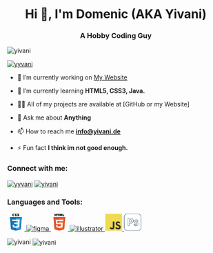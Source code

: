 <h1 align="center">Hi 👋, I'm Domenic (AKA Yivani)</h1>
<h3 align="center">A Hobby Coding Guy</h3>

<p align="left"> <img src="https://komarev.com/ghpvc/?username=yivani&label=Profile%20views&color=0e75b6&style=flat" alt="yivani" /> </p>

<p align="left"> <a href="https://twitter.com/yyvani" target="blank"><img src="https://img.shields.io/twitter/follow/yyvani?logo=twitter&style=for-the-badge" alt="yyvani" /></a> </p>

- 🔭 I’m currently working on [My Website](https://yivani.de/)

- 🌱 I’m currently learning **HTML5, CSS3, Java.**

- 👨‍💻 All of my projects are available at [GitHub or my Website]

- 💬 Ask me about **Anything**

- 📫 How to reach me **info@yivani.de**

- ⚡ Fun fact **I think im not good enough.**

<h3 align="left">Connect with me:</h3>
<p align="left">
<a href="https://twitter.com/yyvani" target="blank"><img align="center" src="https://raw.githubusercontent.com/rahuldkjain/github-profile-readme-generator/master/src/images/icons/Social/twitter.svg" alt="yyvani" height="30" width="40" /></a>
<a href="https://discord.gg/NbDjZxcQGy" target="blank"><img align="center" src="https://raw.githubusercontent.com/rahuldkjain/github-profile-readme-generator/master/src/images/icons/Social/discord.svg" alt="yivani" height="30" width="40" /></a>
</p>

<h3 align="left">Languages and Tools:</h3>
<p align="left"> </a> <a href="https://www.w3schools.com/css/" target="_blank" rel="noreferrer"> <img src="https://raw.githubusercontent.com/devicons/devicon/master/icons/css3/css3-original-wordmark.svg" alt="css3" width="40" height="40"/> </a> <a href="https://www.figma.com/" target="_blank" rel="noreferrer"> <img src="https://www.vectorlogo.zone/logos/figma/figma-icon.svg" alt="figma" width="40" height="40"/> </a> <a href="https://www.w3.org/html/" target="_blank" rel="noreferrer"> <img src="https://raw.githubusercontent.com/devicons/devicon/master/icons/html5/html5-original-wordmark.svg" alt="html5" width="40" height="40"/> </a> <a href="https://www.adobe.com/in/products/illustrator.html" target="_blank" rel="noreferrer"> <img src="https://www.vectorlogo.zone/logos/adobe_illustrator/adobe_illustrator-icon.svg" alt="illustrator" width="40" height="40"/> </a> <a href="https://developer.mozilla.org/en-US/docs/Web/JavaScript" target="_blank" rel="noreferrer"> <img src="https://raw.githubusercontent.com/devicons/devicon/master/icons/javascript/javascript-original.svg" alt="javascript" width="40" height="40"/> </a> <a href="https://www.photoshop.com/en" target="_blank" rel="noreferrer"> <img src="https://raw.githubusercontent.com/devicons/devicon/master/icons/photoshop/photoshop-line.svg" alt="photoshop" width="40" height="40"/> </a> </p>

<p><img align="left" src="https://github-readme-stats.vercel.app/api/top-langs?username=yivani&show_icons=true&locale=en&layout=compact" alt="yivani" /></p>

<p>&nbsp;<img align="center" src="https://github-readme-stats.vercel.app/api?username=yivani&show_icons=true&locale=en" alt="yivani" /></p>

